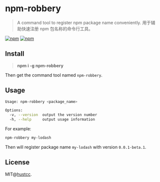 # npm-robbery

> A command tool to register npm package name conveniently. 用于辅助快速注册 npm 包名称的命令行工具。


[![npm](https://img.shields.io/npm/v/npm-robbery.svg)](https://www.npmjs.com/package/npm-robbery)
[![npm](https://img.shields.io/npm/dm/npm-robbery.svg)](https://www.npmjs.com/package/npm-robbery)



## Install

> **npm i -g npm-robbery**

Then get the command tool named `npm-robbery`.



## Usage


```bash
Usage: npm-robbery <package_name>

Options:
  -v, --version  output the version number
  -h, --help     output usage information
```

For example:

```bash
npm-robbery my-lodash
```

Then will register package name `my-lodash` with version `0.0.1-beta.1`.



## License

MIT@[hustcc](https://github.com/hustcc).
